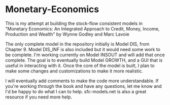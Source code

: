 # Monetary-Economics

This is my attempt at building the stock-flow consistent models in "Monetary Economics: An Integrated Approach to Credit, Money, Income, Production and Wealth" by Wynne Godley and Marc Lavoie

The only complete model in the repository initially is Model DIS, from Chapter 9. Model DIS_INF is also included but it would need some work to be complete. I'm working currently on Model INSOUT and will add that once complete. The goal is to eventually build Model GROWTH, and a GUI that is useful in interacting with it. Once the core of the model is built, I plan to make some changes and customizations to make it more realistic.

I will eventually add comments to make the code more understandable. If you're working through the book and have any questions, let me know and I'd be happy to do what I can to help. sfc-models.net is also a great resource if you need more help. 

